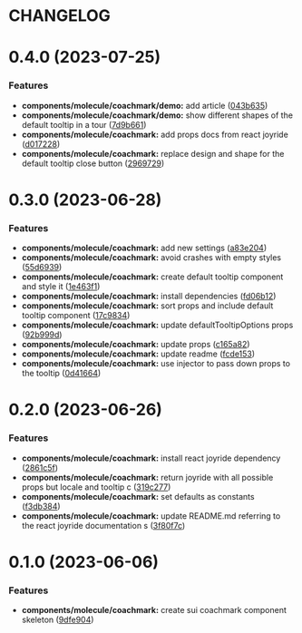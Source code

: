 # CHANGELOG

# 0.4.0 (2023-07-25)


### Features

* **components/molecule/coachmark/demo:** add article ([043b635](https://github.com/SUI-Components/sui-components/commit/043b635174cc54143d69407b8d49855a9d1d6b66))
* **components/molecule/coachmark/demo:** show different shapes of the default tooltip in a tour ([7d9b661](https://github.com/SUI-Components/sui-components/commit/7d9b661c429910363fd6b7d7a5fb94efb4e20580))
* **components/molecule/coachmark:** add props docs from react joyride ([d017228](https://github.com/SUI-Components/sui-components/commit/d01722819ba15a892ed0baecb03dd8df6e2ba9b5))
* **components/molecule/coachmark:** replace design and shape for the default tooltip close button ([2969729](https://github.com/SUI-Components/sui-components/commit/2969729d2f5609072da9caf061a110097493d882))



# 0.3.0 (2023-06-28)


### Features

* **components/molecule/coachmark:** add new settings ([a83e204](https://github.com/SUI-Components/sui-components/commit/a83e204769c5e3a7306fe4b540ad32f6f7ebedad))
* **components/molecule/coachmark:** avoid crashes with empty styles ([55d6939](https://github.com/SUI-Components/sui-components/commit/55d6939ee142b431f15b2974d799fa0227d98976))
* **components/molecule/coachmark:** create default tooltip component and style it ([1e463f1](https://github.com/SUI-Components/sui-components/commit/1e463f13bddd32d93316d5f57bb56fb4815f0b42))
* **components/molecule/coachmark:** install dependencies ([fd06b12](https://github.com/SUI-Components/sui-components/commit/fd06b1285dca418f8ead736e70051829fe973a8b))
* **components/molecule/coachmark:** sort props and include default tooltip component ([17c9834](https://github.com/SUI-Components/sui-components/commit/17c98346c719f65753b158f4bd4ed8c2acfc2393))
* **components/molecule/coachmark:** update defaultTooltipOptions props ([92b999d](https://github.com/SUI-Components/sui-components/commit/92b999def37cf2556af58fcfd00ee64d62a61ee6))
* **components/molecule/coachmark:** update props ([c165a82](https://github.com/SUI-Components/sui-components/commit/c165a825e701ef4721a8017271ea338ebe4c0692))
* **components/molecule/coachmark:** update readme ([fcde153](https://github.com/SUI-Components/sui-components/commit/fcde153b31b0bbdd745d8ae9019cf457c267436a))
* **components/molecule/coachmark:** use injector to pass down props to the tooltip ([0d41664](https://github.com/SUI-Components/sui-components/commit/0d416644775e775248715ae784a9a59b9728933f))



# 0.2.0 (2023-06-26)


### Features

* **components/molecule/coachmark:** install react joyride dependency ([2861c5f](https://github.com/SUI-Components/sui-components/commit/2861c5fb0f40e0e4474341e8c7a1d7ab36694c3f))
* **components/molecule/coachmark:** return joyride with all possible props but locale and tooltip c ([319c277](https://github.com/SUI-Components/sui-components/commit/319c277ba2fdba435cc85d740692acc9d3fe2390))
* **components/molecule/coachmark:** set defaults as constants ([f3db384](https://github.com/SUI-Components/sui-components/commit/f3db384a5d1383ece02fadfa665b4b529b9bd4e0))
* **components/molecule/coachmark:** update README.md referring to the react joyride documentation s ([3f80f7c](https://github.com/SUI-Components/sui-components/commit/3f80f7c6ab8f6506d231a558f432e8d21cccc0c7))



# 0.1.0 (2023-06-06)


### Features

* **components/molecule/coachmark:** create sui coachmark component skeleton ([9dfe904](https://github.com/SUI-Components/sui-components/commit/9dfe904eed1e3d52edb183d0a381597f78788f1f))



